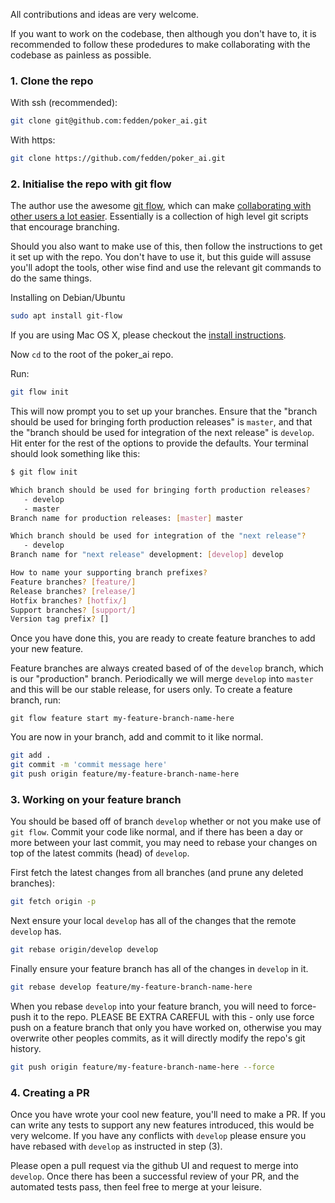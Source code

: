 All contributions and ideas are very welcome.

If you want to work on the codebase, then although you don't have to, it is recommended to follow these prodedures to make collaborating with the codebase as painless as possible. 

### 1. Clone the repo

With ssh (recommended):
```bash
git clone git@github.com:fedden/poker_ai.git
```

With https:
```bash
git clone https://github.com/fedden/poker_ai.git
```

### 2. Initialise the repo with git flow

The author use the awesome [git flow](https://github.com/nvie/gitflow), which can make [collaborating with other users a lot easier](https://nvie.com/posts/a-successful-git-branching-model/). Essentially is a collection of high level git scripts that encourage branching.

Should you also want to make use of this, then follow the instructions to get it set up with the repo. You don't have to use it, but this guide will assuse you'll adopt the tools, other wise find and use the relevant git commands to do the same things.

Installing on Debian/Ubuntu
```bash
sudo apt install git-flow
```

If you are using Mac OS X, please checkout the [install instructions](https://github.com/nvie/gitflow/wiki/Mac-OS-X).

Now `cd` to the root of the poker_ai repo.

Run:
```bash
git flow init
```

This will now prompt you to set up your branches. Ensure that the "branch should be used for bringing forth production releases" is `master`, and that the "branch should be used for integration of the next release" is `develop`. Hit enter for the rest of the options to provide the defaults. Your terminal should look something like this:

```bash
$ git flow init

Which branch should be used for bringing forth production releases?
   - develop
   - master
Branch name for production releases: [master] master

Which branch should be used for integration of the "next release"?
   - develop
Branch name for "next release" development: [develop] develop

How to name your supporting branch prefixes?
Feature branches? [feature/]
Release branches? [release/]
Hotfix branches? [hotfix/]
Support branches? [support/]
Version tag prefix? []
```

Once you have done this, you are ready to create feature branches to add your new feature.

Feature branches are always created based of of the `develop` branch, which is our "production" branch. Periodically we will merge `develop` into `master` and this will be our stable release, for users only. To create a feature branch, run: 
```
git flow feature start my-feature-branch-name-here
```

You are now in your branch, add and commit to it like normal.
```bash
git add .
git commit -m 'commit message here'
git push origin feature/my-feature-branch-name-here
```

### 3. Working on your feature branch

You should be based off of branch `develop` whether or not you make use of `git flow`. Commit your code like normal, and if there has been a day or more between your last commit, you may need to rebase your changes on top of the latest commits (head) of `develop`. 

First fetch the latest changes from all branches (and prune any deleted branches):
```bash
git fetch origin -p
```

Next ensure your local `develop` has all of the changes that the remote `develop` has.
```bash
git rebase origin/develop develop
```

Finally ensure your feature branch has all of the changes in `develop` in it.
```bash
git rebase develop feature/my-feature-branch-name-here
```

When you rebase `develop` into your feature branch, you will need to force-push it to the repo. PLEASE BE EXTRA CAREFUL with this - only use force push on a feature branch that only you have worked on, otherwise you may overwrite other peoples commits, as it will directly modify the repo's git history. 
```bash
git push origin feature/my-feature-branch-name-here --force
```

### 4. Creating a PR

Once you have wrote your cool new feature, you'll need to make a PR. If you can write any tests to support any new features introduced, this would be very welcome. If you have any conflicts with `develop` please ensure you have rebased with `develop` as instructed in step (3).

Please open a pull request via the github UI and request to merge into `develop`. Once there has been a successful review of your PR, and the automated tests pass, then feel free to merge at your leisure.
